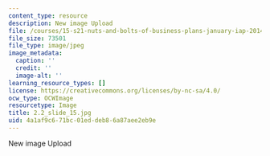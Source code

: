 ```yaml
---
content_type: resource
description: New image Upload
file: /courses/15-s21-nuts-and-bolts-of-business-plans-january-iap-2014/4a1af9c671bc01eddeb86a87aee2eb9e_2.2_slide_15.jpg
file_size: 73501
file_type: image/jpeg
image_metadata:
  caption: ''
  credit: ''
  image-alt: ''
learning_resource_types: []
license: https://creativecommons.org/licenses/by-nc-sa/4.0/
ocw_type: OCWImage
resourcetype: Image
title: 2.2_slide_15.jpg
uid: 4a1af9c6-71bc-01ed-deb8-6a87aee2eb9e
---
```

New image Upload